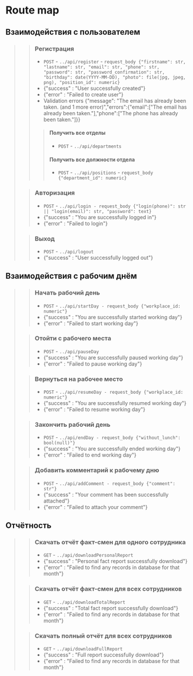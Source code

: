 # Route map

## Взаимодействия с пользователем
>> ### Регистрация  
>> * `POST` - `../api/register` - `request_body {"firstname": str, "lastname": str, "email": str, "phone": str, "password": str, "password_confirmation": str, "birthday": date(YYYY-MM-DD), "photo": file(jpg, jpeg, png), "position_id": numeric}`  
>> * {"success" : "User successfully created"}  
>> * {"error"   : "Failed to create user"}  
>> * Validation errors {"message": "The email has already been taken. (and 1 more error)","errors":{"email":["The email has already been taken."],"phone":["The phone has already been taken."]}}
>>> #### Получить все отделы
>>> * `POST` - `../api/departments`
>>> #### Получить все должности отдела
>>> * `POST` - `../api/positions` - `request_body {"department_id": numeric}`
> 
>> ### Авторизация 
>> * `POST` - `../api/login - request_body {"login(phone)": str || "login(email)": str, "password": text}`
>> * {"success" : "You are successfully logged in"}
>> * {"error"   : "Failed to login"}
> 
>> ### Выход 
>> * `POST` - `../api/logout`
>> * {"success" : "User successfully logged out"}

## Взаимодействия с рабочим днём
>> ### Начать рабочий день
>> * `POST` - `../api/startDay - request_body {"workplace_id: numeric"}`
>> * {"success" : "You are successfully started working day"}
>> * {"error"   : "Failed to start working day"}
> 
>> ### Отойти с рабочего места
>> * `POST` - `../api/pauseDay`
>> * {"success" : "You are successfully paused working day"}
>> * {"error"   : "Failed to pause working day"} 
> 
>> ### Вернуться на рабочее место
>> * `POST` - `../api/resumeDay - request_body {"workplace_id: numeric"}`
>> * {"success" : "You are successfully resumed working day"}
>> * {"error"   : "Failed to resume working day"}
>
>> ### Закончить рабочий день
>> * `POST` - `../api/endDay - request_body {"without_lunch": bool(null)"}`
>> * {"success" : "You are successfully ended working day"}
>> * {"error"   : "Failed to end working day"}
>
>> ### Добавить комментарий к рабочему дню
>> * `POST` - `../api/addComment - request_body {"comment": str"}`
>> * {"success" : "Your comment has been successfully attached"}
>> * {"error"   : "Failed to attach your comment"}

## Отчётность
>> ### Скачать отчёт факт-смен для одного сотрудника
>> * `GET` - `../api/downloadPersonalReport`
>> * {"success" : "Personal fact report successfully download"}
>> * {"error"   : "Failed to find any records in database for that month"}
>
>> ### Скачать отчёт факт-смен для всех сотрудников
>> * `GET` - `../api/downloadTotalReport`
>> * {"success" : "Total fact report successfully download"}
>> * {"error"   : "Failed to find any records in database for that month"}
>
>> ### Скачать полный отчёт для всех сотрудников
>> * `GET` - `../api/downloadFullReport`
>> * {"success" : "Full report successfully download"}
>> * {"error"   : "Failed to find any records in database for that month"}

